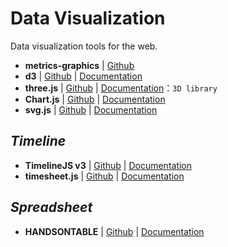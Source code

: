 # Data Visualization

Data visualization tools for the web.

- **metrics-graphics** | [Github](https://github.com/mozilla/metrics-graphics)
- **d3** | [Github](https://github.com/d3/d3) | [Documentation](https://d3js.org/)
- **three.js** | [Github](https://github.com/mrdoob/three.js) | [Documentation](https://d3js.org/)：`3D library`
- **Chart.js** | [Github](https://github.com/chartjs/Chart.js)  | [Documentation](http://www.chartjs.org/)
- **svg.js** | [Github](https://github.com/wout/svg.js) | [Documentation](http://svgjs.com/)

## _Timeline_

- **TimelineJS v3** | [Github](https://github.com/NUKnightLab/TimelineJS3) | [Documentation](http://timeline.knightlab.com/)
- **timesheet.js** | [Github](https://github.com/sbstjn/timesheet.js) | [Documentation](https://sbstjn.com/timesheet.js/)

## _Spreadsheet_

- **HANDSONTABLE** | [Github](https://github.com/handsontable/handsontable) | [Documentation](https://docs.handsontable.com/pro/1.15.1/tutorial-introduction.html)

